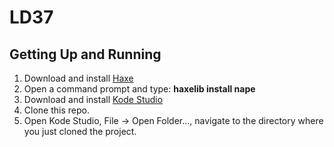 # LD37

## Getting Up and Running
1. Download and install [Haxe](http://haxe.org/)
2. Open a command prompt and type: **haxelib install nape**
3. Download and install [Kode Studio](https://github.com/KTXSoftware/KodeStudio/releases)
4. Clone this repo.
5. Open Kode Studio, File -> Open Folder..., navigate to the directory where you just cloned the project.